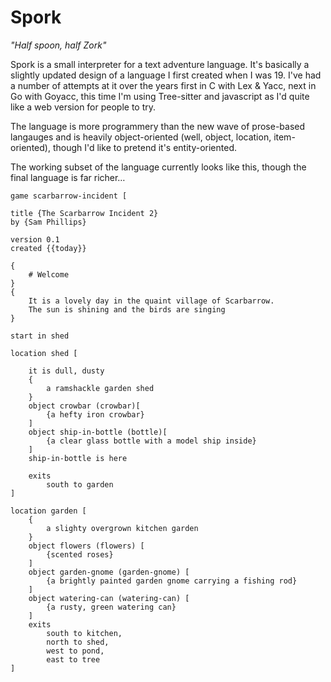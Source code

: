 # Spork

_"Half spoon, half Zork"_

Spork is a small interpreter for a text adventure language. It's basically a slightly updated design of a language I first created when I was 19. I've had a number of attempts at it over the years first in C with Lex & Yacc, next in Go with Goyacc, this time I'm using Tree-sitter and javascript as I'd quite like a web version for people to try.

The language is more programmery than the new wave of prose-based langauges and is heavily object-oriented (well, object, location, item-oriented), though I'd like to pretend it's entity-oriented.

The working subset of the language currently looks like this, though the final language is far richer…

	game scarbarrow-incident [
	
	title {The Scarbarrow Incident 2}
	by {Sam Phillips}
	
	version 0.1
	created {{today}}
	
	{
		# Welcome
	}
	{
		It is a lovely day in the quaint village of Scarbarrow.
		The sun is shining and the birds are singing
	}
	
	start in shed
	
	location shed [
	
		it is dull, dusty
		{
			a ramshackle garden shed
		}
		object crowbar (crowbar)[
			{a hefty iron crowbar}
		]
		object ship-in-bottle (bottle)[
			{a clear glass bottle with a model ship inside}
		]
		ship-in-bottle is here
	
		exits
			south to garden
	]
	
	location garden [
		{
			a slighty overgrown kitchen garden
		}
		object flowers (flowers) [
			{scented roses}
		]
		object garden-gnome (garden-gnome) [
			{a brightly painted garden gnome carrying a fishing rod}
		]
		object watering-can (watering-can) [
			{a rusty, green watering can}
		]
		exits
			south to kitchen,
			north to shed,
			west to pond,
			east to tree
	]
